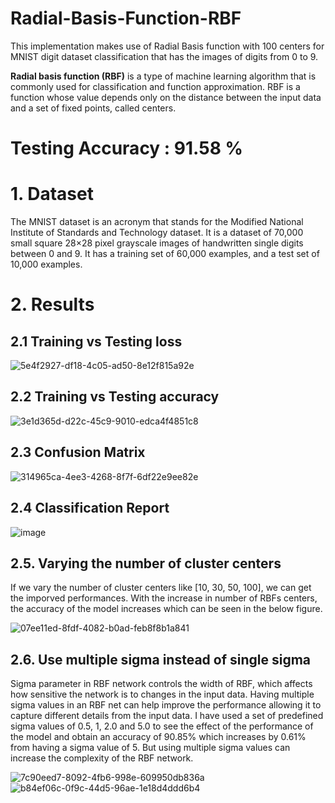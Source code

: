 # Radial-Basis-Function-RBF

This implementation makes use of Radial Basis function with 100 centers for MNIST digit dataset classification that has the images of digits from 0 to 9. 


__Radial basis function (RBF)__ is a type of machine learning algorithm that is commonly used for classification and function approximation. RBF is a function whose value depends only on the distance between the input data and a set of fixed points, called centers.
# Testing Accuracy : 91.58 %
# 1. Dataset
The MNIST dataset is an acronym that stands for the Modified National Institute of Standards and Technology dataset. It is a dataset of 70,000 small square 28×28 pixel grayscale images of handwritten single digits between 0 and 9. It has a training set of 60,000 examples, and a test set of 10,000 examples.

# 2. Results
## 2.1 Training vs Testing loss
![5e4f2927-df18-4c05-ad50-8e12f815a92e](https://user-images.githubusercontent.com/34654665/224183831-bed171e5-2dad-4004-803f-6eb0315c4885.png)

## 2.2 Training vs Testing accuracy
![3e1d365d-d22c-45c9-9010-edca4f4851c8](https://user-images.githubusercontent.com/34654665/224183871-c9398ba3-db52-4986-a18c-f6434ed5d879.png)

## 2.3 Confusion Matrix
![314965ca-4ee3-4268-8f7f-6df22e9ee82e](https://user-images.githubusercontent.com/34654665/224183898-1993ac71-0bc7-48d2-8f44-d6edc16a5656.png)


## 2.4 Classification Report
![image](https://user-images.githubusercontent.com/34654665/224183950-43da69a1-ba1a-44db-aeea-f2a3ce866a4a.png)

## 2.5. Varying the number of cluster centers
If we vary the number of cluster centers like [10, 30, 50, 100], we can get the imporved performances. With the increase in number of RBFs centers, the accuracy of the model increases which can be seen in the below figure. 

![07ee11ed-8fdf-4082-b0ad-feb8f8b1a841](https://user-images.githubusercontent.com/34654665/224184415-59819579-be73-42eb-a8fa-8037c2b67d96.png)

## 2.6. Use multiple sigma instead of single sigma
Sigma parameter in RBF network controls the width of RBF, which affects how sensitive the network is to changes in the input data. Having multiple sigma values in an RBF net can help improve the performance allowing it to capture different details from the input data. I have used a set of predefined sigma values of 0.5, 1, 2.0 and 5.0 to see the effect of the performance of the model and obtain an accuracy of 90.85% which increases by 0.61% from having a sigma value of 5. But using multiple sigma values can increase the complexity of the RBF network.

![7c90eed7-8092-4fb6-998e-609950db836a](https://user-images.githubusercontent.com/34654665/224184547-ebd10b61-3d10-4211-862a-4e6493b30cb4.png)
![b84ef06c-0f9c-44d5-96ae-1e18d4ddd6b4](https://user-images.githubusercontent.com/34654665/224184556-4a2a3d63-32fb-4065-b47e-c9da43ac0204.png)
